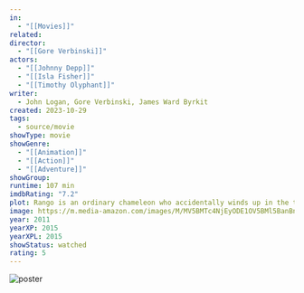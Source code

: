 ```yaml
---
in:
  - "[[Movies]]"
related: 
director:
  - "[[Gore Verbinski]]"
actors:
  - "[[Johnny Depp]]"
  - "[[Isla Fisher]]"
  - "[[Timothy Olyphant]]"
writer:
  - John Logan, Gore Verbinski, James Ward Byrkit
created: 2023-10-29
tags:
  - source/movie
showType: movie
showGenre:
  - "[[Animation]]"
  - "[[Action]]"
  - "[[Adventure]]"
showGroup: 
runtime: 107 min
imdbRating: "7.2"
plot: Rango is an ordinary chameleon who accidentally winds up in the town of Dirt, a lawless outpost in the Wild West in desperate need of a new sheriff.
image: https://m.media-amazon.com/images/M/MV5BMTc4NjEyODE1OV5BMl5BanBnXkFtZTcwMjYzNTkxNA@@._V1_SX300.jpg
year: 2011
yearXP: 2015
yearXPL: 2015
showStatus: watched
rating: 5
---
```

![poster](https://m.media-amazon.com/images/M/MV5BMTc4NjEyODE1OV5BMl5BanBnXkFtZTcwMjYzNTkxNA@@._V1_SX300.jpg)

